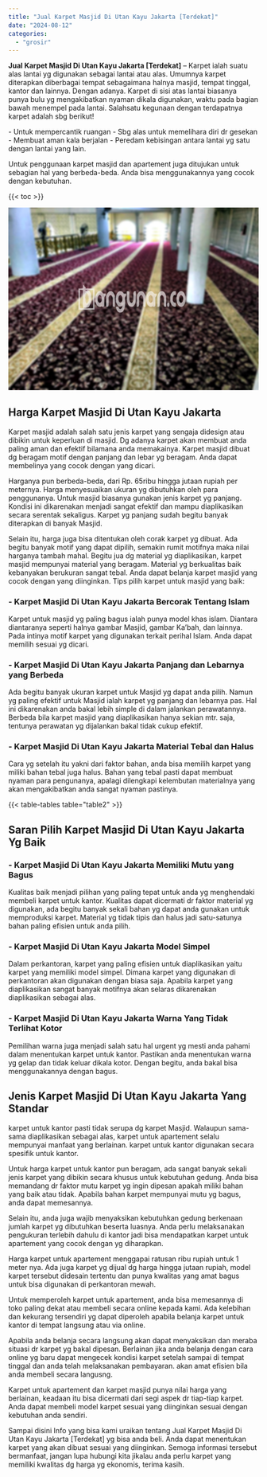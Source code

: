 ```yaml
---
title: "Jual Karpet Masjid Di Utan Kayu Jakarta [Terdekat]"
date: "2024-08-12"
categories: 
  - "grosir"
---
```


**Jual Karpet Masjid Di Utan Kayu Jakarta \[Terdekat\]** – Karpet ialah suatu alas lantai yg digunakan sebagai lantai atau alas. Umumnya karpet diterapkan diberbagai tempat sebagaimana halnya masjid, tempat tinggal, kantor dan lainnya. Dengan adanya. Karpet di sisi atas lantai biasanya punya bulu yg mengakibatkan nyaman dikala digunakan, waktu pada bagian bawah menempel pada lantai. Salahsatu kegunaan dengan terdapatnya karpet adalah sbg berikut!

\- Untuk mempercantik ruangan - Sbg alas untuk memelihara diri dr gesekan - Membuat aman kala berjalan - Peredam kebisingan antara lantai yg satu dengan lantai yang lain.

Untuk penggunaan karpet masjid dan apartement juga ditujukan untuk sebagian hal yang berbeda-beda. Anda bisa menggunakannya yang cocok dengan kebutuhan.

{{< toc >}}

![Jual Karpet Masjid Di Utan Kayu Jakarta [Terdekat]](/images/grosir-karpet-murah-79.png)

## Harga Karpet Masjid Di Utan Kayu Jakarta

Karpet masjid adalah salah satu jenis karpet yang sengaja didesign atau dibikin untuk keperluan di masjid. Dg adanya karpet akan membuat anda paling aman dan efektif bilamana anda memakainya. Karpet masjid dibuat dg beragam motif dengan panjang dan lebar yg beragam. Anda dapat membelinya yang cocok dengan yang dicari.

Harganya pun berbeda-beda, dari Rp. 65ribu hingga jutaan rupiah per meternya. Harga menyesuaikan ukuran yg dibutuhkan oleh para penggunanya. Untuk masjid biasanya gunakan jenis karpet yg panjang. Kondisi ini dikarenakan menjadi sangat efektif dan mampu diaplikasikan secara serentak sekaligus. Karpet yg panjang sudah begitu banyak diterapkan di banyak Masjid.

Selain itu, harga juga bisa ditentukan oleh corak karpet yg dibuat. Ada begitu banyak motif yang dapat dipilih, semakin rumit motifnya maka nilai harganya tambah mahal. Begitu jua dg material yg diaplikasikan, karpet masjid mempunyai material yang beragam. Material yg berkualitas baik kebanyakan berukuran sangat tebal. Anda dapat belanja karpet masjid yang cocok dengan yang diinginkan. Tips pilih karpet untuk masjid yang baik:

### \- Karpet Masjid Di Utan Kayu Jakarta Bercorak Tentang Islam

Karpet untuk masjid yg paling bagus ialah punya model khas islam. Diantara diantaranya seperti halnya gambar Masjid, gambar Ka’bah, dan lainnya. Pada intinya motif karpet yang digunakan terkait perihal Islam. Anda dapat memilih sesuai yg dicari.

### \- Karpet Masjid Di Utan Kayu Jakarta Panjang dan Lebarnya yang Berbeda

Ada begitu banyak ukuran karpet untuk Masjid yg dapat anda pilih. Namun yg paling efektif untuk Masjid ialah karpet yg panjang dan lebarnya pas. Hal ini dikarenakan anda bakal lebih simple di dalam jalankan perawatannya. Berbeda bila karpet masjid yang diaplikasikan hanya sekian mtr. saja, tentunya perawatan yg dijalankan bakal tidak cukup efektif.

### \- Karpet Masjid Di Utan Kayu Jakarta Material Tebal dan Halus

Cara yg setelah itu yakni dari faktor bahan, anda bisa memilih karpet yang miliki bahan tebal juga halus. Bahan yang tebal pasti dapat membuat nyaman para pengunanya, apalagi dilengkapi kelembutan materialnya yang akan mengakibatkan anda sangat nyaman pastinya.

{{< table-tables table="table2" >}}

## Saran Pilih Karpet Masjid Di Utan Kayu Jakarta Yg Baik

### \- Karpet Masjid Di Utan Kayu Jakarta Memiliki Mutu yang Bagus

Kualitas baik menjadi pilihan yang paling tepat untuk anda yg menghendaki membeli karpet untuk kantor. Kualitas dapat dicermati dr faktor material yg digunakan, ada begitu banyak sekali bahan yg dapat anda gunakan untuk memproduksi karpet. Material yg tidak tipis dan halus jadi satu-satunya bahan paling efisien untuk anda pilih.

### \- Karpet Masjid Di Utan Kayu Jakarta Model Simpel

Dalam perkantoran, karpet yang paling efisien untuk diaplikasikan yaitu karpet yang memiliki model simpel. Dimana karpet yang digunakan di perkantoran akan digunakan dengan biasa saja. Apabila karpet yang diaplikasikan sangat banyak motifnya akan selaras dikarenakan diaplikasikan sebagai alas.

### \- Karpet Masjid Di Utan Kayu Jakarta Warna Yang Tidak Terlihat Kotor

Pemilihan warna juga menjadi salah satu hal urgent yg mesti anda pahami dalam menentukan karpet untuk kantor. Pastikan anda menentukan warna yg gelap dan tidak keluar dikala kotor. Dengan begitu, anda bakal bisa menggunakannya dengan bagus.

## Jenis Karpet Masjid Di Utan Kayu Jakarta Yang Standar

karpet untuk kantor pasti tidak serupa dg karpet Masjid. Walaupun sama-sama diaplikasikan sebagai alas, karpet untuk apartement selalu mempunyai manfaat yang berlainan. karpet untuk kantor digunakan secara spesifik untuk kantor.

Untuk harga karpet untuk kantor pun beragam, ada sangat banyak sekali jenis karpet yang dibikin secara khusus untuk kebutuhan gedung. Anda bisa memandang dr faktor mutu karpet yg ingin dipesan apakah miliki bahan yang baik atau tidak. Apabila bahan karpet mempunyai mutu yg bagus, anda dapat memesannya.

Selain itu, anda juga wajib menyaksikan kebutuhkan gedung berkenaan jumlah karpet yg dibutuhkan beserta luasnya. Anda perlu melaksanakan pengukuran terlebih dahulu di kantor jadi bisa mendapatkan karpet untuk apartement yang cocok dengan yg diharapkan.

Harga karpet untuk apartement menggapai ratusan ribu rupiah untuk 1 meter nya. Ada juga karpet yg dijual dg harga hingga jutaan rupiah, model karpet tersebut didesain tertentu dan punya kwalitas yang amat bagus untuk bisa digunakan di perkantoran mewah.

Untuk memperoleh karpet untuk apartement, anda bisa memesannya di toko paling dekat atau membeli secara online kepada kami. Ada kelebihan dan kekurang tersendiri yg dapat diperoleh apabila belanja karpet untuk kantor di tempat langsung atau via online.

Apabila anda belanja secara langsung akan dapat menyaksikan dan meraba situasi dr karpet yg bakal dipesan. Berlainan jika anda belanja dengan cara online yg baru dapat mengecek kondisi karpet setelah sampai di tempat tinggal dan anda telah melaksanakan pembayaran. akan amat efisien bila anda membeli secara langusng.

Karpet untuk apartement dan karpet masjid punya nilai harga yang berlainan, keadaan itu bisa dicermati dari segi aspek dr tiap-tiap karpet. Anda dapat membeli model karpet sesuai yang diinginkan sesuai dengan kebutuhan anda sendiri.

Sampai disini Info yang bisa kami uraikan tentang Jual Karpet Masjid Di Utan Kayu Jakarta \[Terdekat\] yg bisa anda beli. Anda dapat menentukan karpet yang akan dibuat sesuai yang diinginkan. Semoga informasi tersebut bermanfaat, jangan lupa hubungi kita jikalau anda perlu karpet yang memiliki kwalitas dg harga yg ekonomis, terima kasih.
